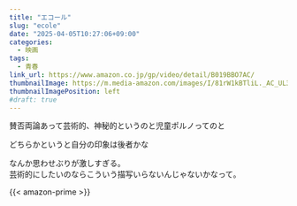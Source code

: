 ```yaml
---
title: "エコール"
slug: "ecole"
date: "2025-04-05T10:27:06+09:00"
categories:
  - 映画
tags:
  - 青春 
link_url: https://www.amazon.co.jp/gp/video/detail/B019BBO7AC/
thumbnailImage: https://m.media-amazon.com/images/I/81rW1kBTliL._AC_UL320_.jpg
thumbnailImagePosition: left
#draft: true
---
```

賛否両論あって芸術的、神秘的というのと児童ポルノってのと
<!--more-->
どちらかというと自分の印象は後者かな

なんか思わせぶりが激しすぎる。  
芸術的にしたいのならこういう描写いらないんじゃないかなって。

{{< amazon-prime >}}

